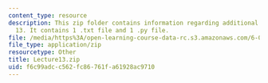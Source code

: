 ```yaml
---
content_type: resource
description: This zip folder contains information regarding additional files for lecture
  13. It contains 1 .txt file and 1 .py file.
file: /media/https%3A/open-learning-course-data-rc.s3.amazonaws.com/6-0002-introduction-to-computational-thinking-and-data-science-fall-2016/f6c99adcc562fc86761fa61928ac9710_Lecture13.zip
file_type: application/zip
resourcetype: Other
title: Lecture13.zip
uid: f6c99adc-c562-fc86-761f-a61928ac9710
---
```

